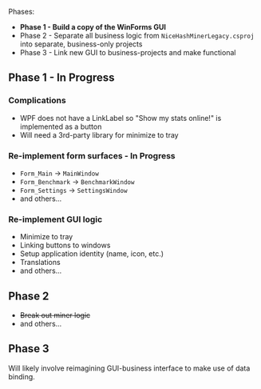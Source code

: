 ﻿Phases:

* **Phase 1 - Build a copy of the WinForms GUI**
* Phase 2 - Separate all business logic from `NiceHashMinerLegacy.csproj` into separate, business-only projects
* Phase 3 - Link new GUI to business-projects and make functional

## Phase 1 - In Progress

### Complications

* WPF does not have a LinkLabel so "Show my stats online!" is implemented as a button
* Will need a 3rd-party library for minimize to tray

### Re-implement form surfaces - In Progress

* `Form_Main` -> `MainWindow`
* `Form_Benchmark` -> `BenchmarkWindow`
* `Form_Settings` -> `SettingsWindow`
* and others...

### Re-implement GUI logic

* Minimize to tray
* Linking buttons to windows
* Setup application identity (name, icon, etc.)
* Translations
* and others...

## Phase 2

* ~~Break out miner logic~~
* and others...

## Phase 3

Will likely involve reimagining GUI-business interface to make use of data binding.
